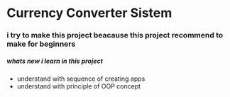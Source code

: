 <h1>
  Currency Converter Sistem
</h1>

<h3>
  i try to make this project beacause this project recommend to make for beginners
</h3>

<h5>
  whats new i learn in this project
</h5>
<ul>
  <li>understand with sequence of creating apps</li>
  <li>understand with principle of OOP concept</li>
</ul>
